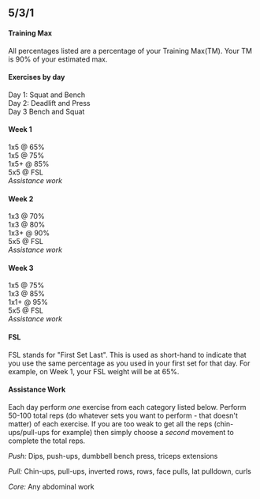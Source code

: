 ## 5/3/1
#### Training Max
All percentages listed are a percentage of your Training Max(TM). Your TM is 90% of your estimated max.

#### Exercises by  day
Day 1: Squat and Bench  
Day 2: Deadlift and  Press  
Day 3 Bench and Squat  

#### Week 1
1x5 @ 65%  
1x5  @ 75%  
1x5+ @ 85%  
5x5 @ FSL  
_Assistance work_     

#### Week 2
1x3 @ 70%  
1x3 @ 80%  
1x3+ @ 90%  
5x5 @ FSL  
_Assistance work_  

#### Week 3
1x5 @ 75%  
1x3 @ 85%  
1x1+ @ 95%  
5x5 @ FSL  
_Assistance work_  

#### FSL
FSL stands for "First Set Last". This is used as short-hand to indicate that you use the same percentage as you used in your first set for that day. For example, on Week 1, your FSL weight will be at 65%.

#### Assistance Work 
Each day perform _one_ exercise from each category listed below. Perform 50-100 total reps (do whatever sets you want to perform - that doesn't matter) of each exercise. If you are too weak to get all the reps (chin-ups/pull-ups for example) then simply choose a _second_ movement to complete the total reps. 

_Push:_ Dips, push-ups, dumbbell bench press, triceps extensions  

_Pull:_ Chin-ups, pull-ups, inverted rows, rows, face pulls, lat pulldown, curls  

_Core:_ Any abdominal work  
